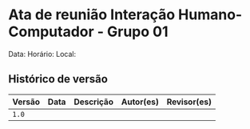 # Ata de reunião Interação Humano-Computador - Grupo 01

Data:
Horário:
Local:

## Histórico de versão

| Versão| Data | Descrição  | Autor(es)  | Revisor(es) |
| ------- | ------ | ------- | -------- | -------- |
| `1.0` | | | | |